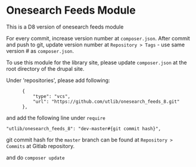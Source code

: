 # Onesearch Feeds Module
This is a D8 version of onesearch feeds module

For every commit,
increase version number at `composer.json`.
After commit and push to git, update version number at `Repository > Tags` - use same version # as `composer.json`.

To use this module for the library site, please update `composer.json` at the root directory of the drupal site.

Under 'repositories', please add following:
```
      { 
          "type": "vcs",
          "url": "https://github.com/utlib/onesearch_feeds_8.git"
      },
```
and add the following line under `require`
```
"utlib/onesearch_feeds_8": "dev-master#{git commit hash}",
```

git commit hash for the `master` branch can be found at `Repository > Commits` at Gitlab repository.

and do `composer update`
